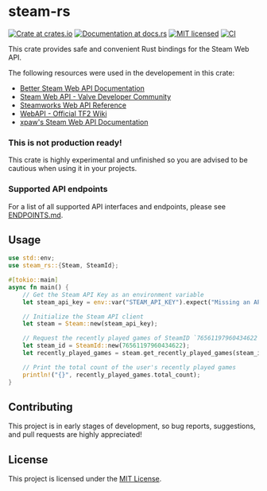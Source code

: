 # steam-rs

[![Crate at crates.io](https://img.shields.io/crates/v/steam-rs.svg)](https://crates.io/crates/steam-rs)
[![Documentation at docs.rs](https://docs.rs/steam-rs/badge.svg)](https://docs.rs/steam-rs)
[![MIT licensed](https://img.shields.io/crates/l/steam-rs.svg)](./LICENSE)
[![CI](https://github.com/garhow/steam-rs/actions/workflows/ci.yml/badge.svg)](https://github.com/garhow/steam-rs/actions/workflows/ci.yml)

This crate provides safe and convenient Rust bindings for the Steam Web API.

The following resources were used in the developement in this crate:
- [Better Steam Web API Documentation](https://steamwebapi.azurewebsites.net/)
- [Steam Web API - Valve Developer Community](https://developer.valvesoftware.com/wiki/Steam_Web_API)
- [Steamworks Web API Reference](https://partner.steamgames.com/doc/webapi)
- [WebAPI - Official TF2 Wiki](https://wiki.teamfortress.com/wiki/WebAPI)
- [xpaw's Steam Web API Documentation](https://steamapi.xpaw.me/)

### This is not production ready!
This crate is highly experimental and unfinished so you are advised to be cautious when using it in your projects.

### Supported API endpoints
For a list of all supported API interfaces and endpoints, please see [ENDPOINTS.md](./ENDPOINTS.md).

## Usage

```rust
use std::env;
use steam_rs::{Steam, SteamId};

#[tokio::main]
async fn main() {
    // Get the Steam API Key as an environment variable
    let steam_api_key = env::var("STEAM_API_KEY").expect("Missing an API key");

    // Initialize the Steam API client
    let steam = Steam::new(steam_api_key);

    // Request the recently played games of SteamID `76561197960434622`
    let steam_id = SteamId::new(76561197960434622);
    let recently_played_games = steam.get_recently_played_games(steam_id, None).await.unwrap();

    // Print the total count of the user's recently played games
    println!("{}", recently_played_games.total_count);
}
```

## Contributing
This project is in early stages of development, so bug reports, suggestions, and pull requests are highly appreciated!

## License
This project is licensed under the [MIT License](./LICENSE).
